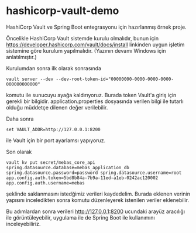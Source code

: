 # hashicorp-vault-demo
HashiCorp Vault ve Spring Boot entegrasyonu için hazırlanmış örnek proje.

Öncelikle HashiCorp Vault sistemde kurulu olmalıdır, bunun için https://developer.hashicorp.com/vault/docs/install linkinden uygun işletim sistemine göre kurulum yapılmalıdır.
(Yazının devamı Windows için anlatılmıştır.)

Kurulumdan sonra ilk olarak sonrasında 

```
vault server --dev --dev-root-token-id="00000000-0000-0000-0000-000000000000"
```
komutu ile sunucuyu ayağa kaldırıyoruz. Burada token Vault'a giriş için gerekli bir bilgidir. application.properties dosyasında verilen bilgi ile tutarlı olduğu müddetçe dilenen değer verilebilir.

Daha sonra 

```
set VAULT_ADDR=http://127.0.0.1:8200
```
ile Vault için bir port ayarlamsı yapıyoruz.

Son olarak 

```
vault kv put secret/mebas_core_api spring.datasource.database=mebas_application_db spring.datasource.password=password spring.datasource.username=root app.config.auth.token=5bd8b84a-7b9a-11ed-a1eb-0242ac120002 app.config.auth.username=mebas
```
şeklinde saklanmasını istedğimiz verileri kaydedelim. Burada eklenen verinin yapısını inceledikten sonra komutu düzenleyerek istenilen veriler eklenebilir.

Bu adımlardan sonra verileri http://127.0.0.1:8200 ucundaki arayüz aracılığı ile görüntüleyebilir, uygulama ile de Spring Boot ile kullanımını inceleyebiliriz.
